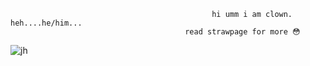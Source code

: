 
                                                 hi umm i am clown. heh....he/him...
                                           read strawpage for more 😳
                                                        
![jh](https://github.com/user-attachments/assets/8782199c-e8ff-43a2-a83b-acd1a8ed7377)


